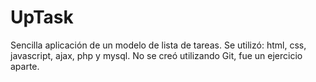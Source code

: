 # UpTask
Sencilla aplicación de un modelo de lista de tareas. Se utilizó: html, css, javascript, ajax, php y mysql. No se creó utilizando Git, fue un ejercicio aparte.
